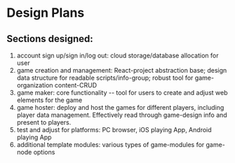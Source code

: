 # Design Plans

## Sections designed:
1. account sign up/sign in/log out: cloud storage/database allocation for user
2. game creation and management: React-project abstraction base; design data structure for readable scripts/info-group; robust tool for game-organization content-CRUD
3. game maker: core functionality -- tool for users to create and adjust web elements for the game
4. game hoster: deploy and host the games for different players, including player data management. Effectively read through game-design info and present to players.
5. test and adjust for platforms: PC browser, iOS playing App, Android playing App
6. additional template modules: various types of game-modules for game-node options
